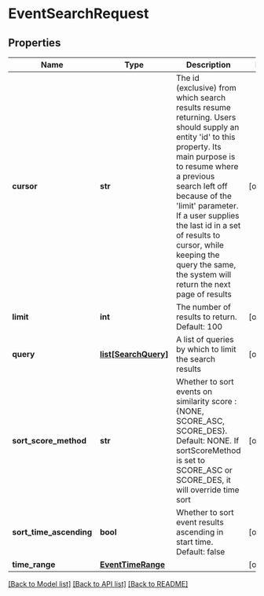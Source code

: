 # EventSearchRequest

## Properties
Name | Type | Description | Notes
------------ | ------------- | ------------- | -------------
**cursor** | **str** | The id (exclusive) from which search results resume returning.  Users should supply an entity &#39;id&#39; to this property.  Its main purpose is to resume where a previous search left off because of the &#39;limit&#39; parameter.  If a user supplies the last id in a set of results to cursor, while keeping the query the same, the system will return the next page of results | [optional] 
**limit** | **int** | The number of results to return.  Default: 100 | [optional] 
**query** | [**list[SearchQuery]**](SearchQuery.md) | A list of queries by which to limit the search results | [optional] 
**sort_score_method** | **str** | Whether to sort events on similarity score : {NONE, SCORE_ASC, SCORE_DES}. Default: NONE. If sortScoreMethod is set to SCORE_ASC or SCORE_DES, it will override time sort | [optional] 
**sort_time_ascending** | **bool** | Whether to sort event results ascending in start time.  Default: false | [optional] 
**time_range** | [**EventTimeRange**](EventTimeRange.md) |  | [optional] 

[[Back to Model list]](../README.md#documentation-for-models) [[Back to API list]](../README.md#documentation-for-api-endpoints) [[Back to README]](../README.md)


